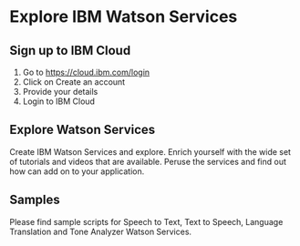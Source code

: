 # Explore IBM Watson Services

## Sign up to IBM Cloud
1. Go to https://cloud.ibm.com/login
2. Click on Create an account
3. Provide your details
4. Login to IBM Cloud 

## Explore Watson Services
Create IBM Watson Services and explore.  Enrich yourself with the wide set of tutorials and videos that are available.  Peruse the services and find out how can add on to your application.

## Samples
Please find sample scripts for Speech to Text, Text to Speech, Language Translation and Tone Analyzer Watson Services.
